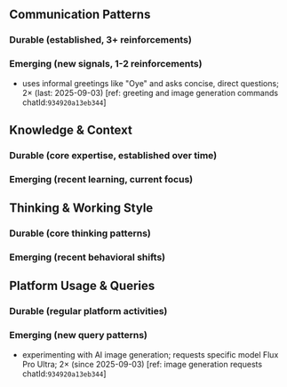 ## Communication Patterns
### Durable (established, 3+ reinforcements)

### Emerging (new signals, 1-2 reinforcements)
- uses informal greetings like "Oye" and asks concise, direct questions; 2× (last: 2025-09-03) [ref: greeting and image generation commands chatId:`934920a13eb344`]

## Knowledge & Context
### Durable (core expertise, established over time)

### Emerging (recent learning, current focus)  

## Thinking & Working Style
### Durable (core thinking patterns)

### Emerging (recent behavioral shifts)

## Platform Usage & Queries
### Durable (regular platform activities)

### Emerging (new query patterns)
- experimenting with AI image generation; requests specific model Flux Pro Ultra; 2× (since 2025-09-03) [ref: image generation requests chatId:`934920a13eb344`]